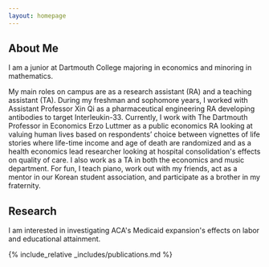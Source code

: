 ```yaml
---
layout: homepage
---
```


## About Me
I am a junior at Dartmouth College majoring in economics and minoring in mathematics.

My main roles on campus are as a research assistant (RA) and a teaching assistant (TA).  During my freshman and sophomore years, I worked with Assistant Professor Xin Qi as a pharmaceutical engineering RA developing antibodies to target Interleukin-33. Currently, I work with The Dartmouth Professor in Economics Erzo Luttmer as a public economics RA looking at valuing human lives based on respondents’ choice between vignettes of life stories where life-time income and age of death are randomized and as a health economics lead researcher looking at hospital consolidation's effects on quality of care. I also work as a TA in both the economics and music department.  For fun, I teach piano, work out with my friends, act as a mentor in our Korean student association, and participate as a brother in my fraternity.

## Research
I am interested in investigating ACA's Medicaid expansion's effects on labor and educational attainment.

{% include_relative _includes/publications.md %}

